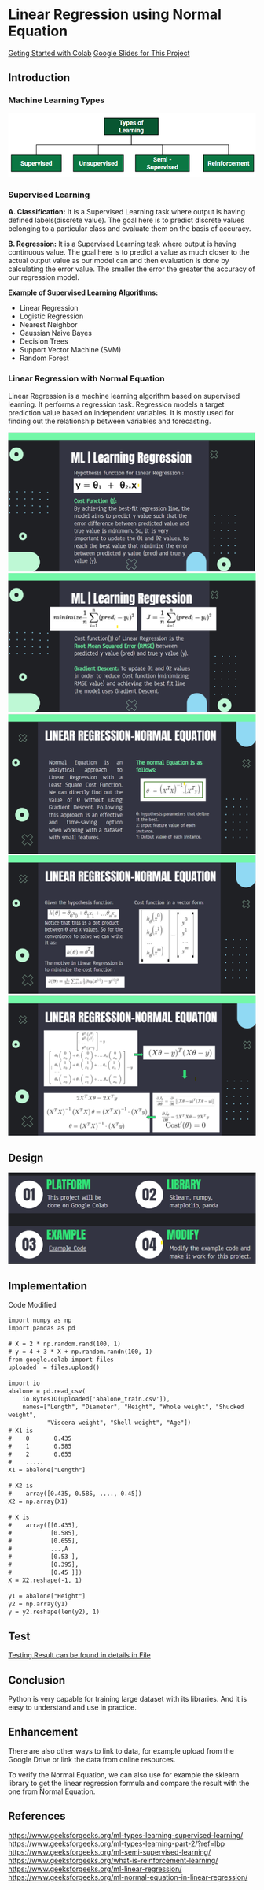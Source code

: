 # Linear Regression using Normal Equation
[Geting Started with Colab](https://github.com/SharonCao0920/MachineLearning/tree/main/StartWithColab)
[Google Slides for This Project](https://docs.google.com/presentation/d/1kzSLvFwPWFy-T2dibN-3C-sF5qfO-mwLGCgpzsi9uZs/edit?usp=sharing)

## Introduction 
### Machine Learning Types
![My Image](./image/ML.png)

### Supervised Learning
**A. Classification:**
It is a Supervised Learning task where output is having defined labels(discrete value). The goal here is to predict discrete values belonging to a particular class and evaluate them on the basis of accuracy. 

**B. Regression:**
It is a Supervised Learning task where output is having continuous value. The goal here is to predict a value as much closer to the actual output value as our model can and then evaluation is done by calculating the error value. The smaller the error the greater the accuracy of our regression model.

**Example of Supervised Learning Algorithms:**
* Linear Regression
* Logistic Regression
* Nearest Neighbor
* Gaussian Naive Bayes
* Decision Trees
* Support Vector Machine (SVM)
* Random Forest

### Linear Regression with Normal Equation
Linear Regression is a machine learning algorithm based on supervised learning. It performs a regression task. Regression models a target prediction value based on independent variables. It is mostly used for finding out the relationship between variables and forecasting.

![My Image](./image/NE.png)
![My Image](./image/NE1.png)
![My Image](./image/NE2.png)
![My Image](./image/NE3.png)
![My Image](./image/NE4.png)

## Design
![My Image](./image/design.png)

## Implementation
Code Modified
```
import numpy as np
import pandas as pd

# X = 2 * np.random.rand(100, 1)
# y = 4 + 3 * X + np.random.randn(100, 1)
from google.colab import files
uploaded  = files.upload()

import io
abalone = pd.read_csv(
    io.BytesIO(uploaded['abalone_train.csv']),
    names=["Length", "Diameter", "Height", "Whole weight", "Shucked weight",
           "Viscera weight", "Shell weight", "Age"])
# X1 is 
#    0       0.435
#    1       0.585
#    2       0.655
#    .....
X1 = abalone["Length"]

# X2 is 
#    array([0.435, 0.585, ...., 0.45])
X2 = np.array(X1)

# X is 
#    array([[0.435],
#           [0.585],
#           [0.655],
#           ...,A
#           [0.53 ],
#           [0.395],
#           [0.45 ]])
X = X2.reshape(-1, 1)

y1 = abalone["Height"]
y2 = np.array(y1)
y = y2.reshape(len(y2), 1)
```

## Test
[Testing Result can be found in details in File](https://github.com/SharonCao0920/MachineLearning/blob/main/SupervisedLearning/LinearRegressionusingNormalEquation/CS550_Week2_HW2_Yixin_Cao_19536.ipynb)

## Conclusion
Python is very capable for training large dataset with its libraries. And it is easy to understand and use in practice. 

## Enhancement
There are also other ways to link to data, for example upload from the Google Drive or link the data from online resources.

To verify the Normal Equation, we can also use for example the sklearn library to get the linear regression formula and compare the result with the one from Normal Equation.


## References
https://www.geeksforgeeks.org/ml-types-learning-supervised-learning/ 
https://www.geeksforgeeks.org/ml-types-learning-part-2/?ref=lbp 
https://www.geeksforgeeks.org/ml-semi-supervised-learning/ 
https://www.geeksforgeeks.org/what-is-reinforcement-learning/ 
https://www.geeksforgeeks.org/ml-linear-regression/ 
https://www.geeksforgeeks.org/ml-normal-equation-in-linear-regression/

